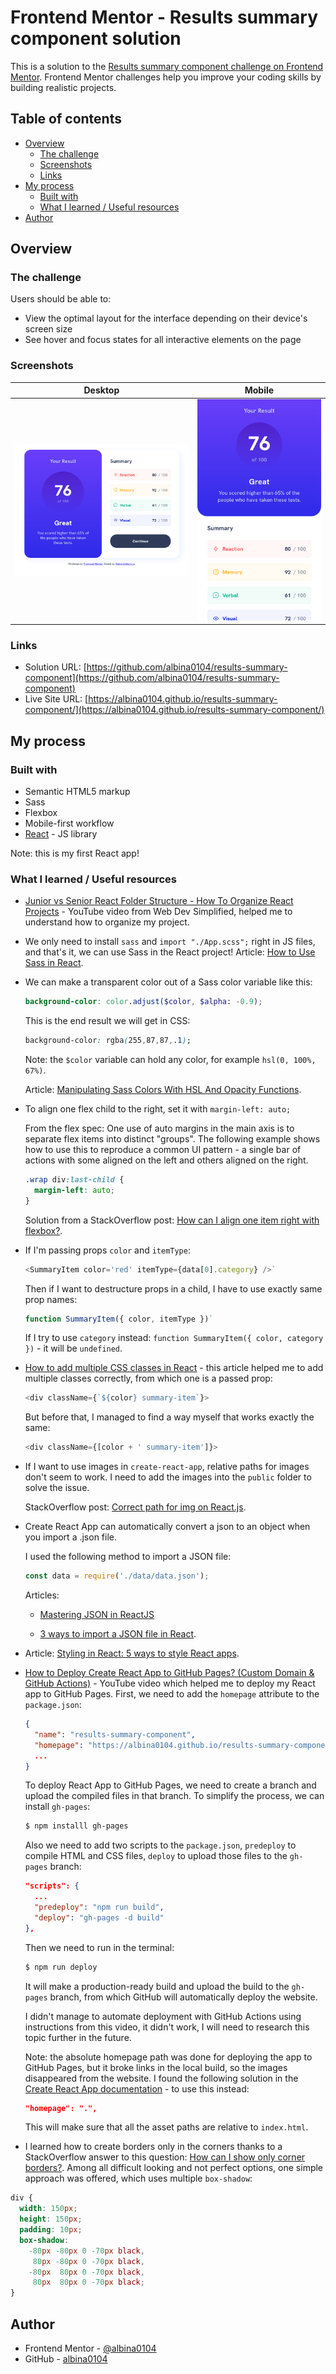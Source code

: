 # Frontend Mentor - Results summary component solution

This is a solution to the [Results summary component challenge on Frontend Mentor](https://www.frontendmentor.io/challenges/results-summary-component-CE_K6s0maV). Frontend Mentor challenges help you improve your coding skills by building realistic projects.

## Table of contents

- [Overview](#overview)
  - [The challenge](#the-challenge)
  - [Screenshots](#screenshots)
  - [Links](#links)
- [My process](#my-process)
  - [Built with](#built-with)
  - [What I learned / Useful resources](#what-i-learned--useful-resources)
- [Author](#author)

## Overview

### The challenge

Users should be able to:

- View the optimal layout for the interface depending on their device's screen size
- See hover and focus states for all interactive elements on the page

### Screenshots

| Desktop                            | Mobile                             |
| ---------------------------------- | ---------------------------------- |
| ![](./screenshots/screenshot1.png) | ![](./screenshots/screenshot2.png) |

### Links

- Solution URL: [https://github.com/albina0104/results-summary-component](https://github.com/albina0104/results-summary-component)
- Live Site URL: [https://albina0104.github.io/results-summary-component/](https://albina0104.github.io/results-summary-component/)

## My process

### Built with

- Semantic HTML5 markup
- Sass
- Flexbox
- Mobile-first workflow
- [React](https://react.dev/) - JS library

Note: this is my first React app!

### What I learned / Useful resources

- [Junior vs Senior React Folder Structure - How To Organize React Projects](https://www.youtube.com/watch?v=UUga4-z7b6s) - YouTube video from Web Dev Simplified, helped me to understand how to organize my project.

- We only need to install `sass` and `import "./App.scss";` right in JS files, and that's it, we can use Sass in the React project! Article: [How to Use Sass in React](https://www.makeuseof.com/react-sass-how-use/).

- We can make a transparent color out of a Sass color variable like this:
  ```scss
  background-color: color.adjust($color, $alpha: -0.9);
  ```
  This is the end result we will get in CSS:
  ```css
  background-color: rgba(255,87,87,.1);
  ```
  Note: the `$color` variable can hold any color, for example `hsl(0, 100%, 67%)`.
  
  Article: [Manipulating Sass Colors With HSL And Opacity Functions](https://vanseodesign.com/css/sass-colors-part-2/).

- To align one flex child to the right, set it with `margin-left: auto;`

  From the flex spec:
  One use of auto margins in the main axis is to separate flex items into distinct "groups". The following example shows how to use this to reproduce a common UI pattern - a single bar of actions with some aligned on the left and others aligned on the right.
  ```css
  .wrap div:last-child {
    margin-left: auto;
  }
  ```
  Solution from a StackOverflow post: [How can I align one item right with flexbox?](https://stackoverflow.com/questions/35269947/how-can-i-align-one-item-right-with-flexbox).

- If I'm passing props `color` and `itemType`:
  ```js
  <SummaryItem color='red' itemType={data[0].category} />`
  ```
  Then if I want to destructure props in a child, I have to use exactly same prop names:
  ```js
  function SummaryItem({ color, itemType })`
  ```
  If I try to use `category` instead: `function SummaryItem({ color, category })` - it will be `undefined`.


- [How to add multiple CSS classes in React](https://www.codingdeft.com/posts/react-multiple-class/) - this article helped me to add multiple classes correctly, from which one is a passed prop:
  ```js
  <div className={`${color} summary-item`}>
  ```
  But before that, I managed to find a way myself that works exactly the same:
  ```js
  <div className={[color + ' summary-item']}>
  ```

- If I want to use images in `create-react-app`, relative paths for images don't seem to work. I need to add the images into the `public` folder to solve the issue.

  StackOverflow post: [Correct path for img on React.js](https://stackoverflow.com/questions/37644265/correct-path-for-img-on-react-js).

- Create React App can automatically convert a json to an object when you import a .json file.

  I used the following method to import a JSON file:
  ```js
  const data = require('./data/data.json');
  ```

  Articles:
  - [Mastering JSON in ReactJS](https://tamalweb.com/json-reactjs)
  
  - [3 ways to import a JSON file in React](https://www.learnbestcoding.com/post/81/3-ways-to-import-a-json-file-in-react).

- Article: [Styling in React: 5 ways to style React apps](https://blog.logrocket.com/styling-react-5-ways-style-react-apps/).

- [How to Deploy Create React App to GitHub Pages? (Custom Domain & GitHub Actions)](https://www.youtube.com/watch?v=K5DTIf-jWhk) - YouTube video which helped me to deploy my React app to GitHub Pages.
  First, we need to add the `homepage` attribute to the `package.json`:
  ```json
  {
    "name": "results-summary-component",
    "homepage": "https://albina0104.github.io/results-summary-component",
    ...
  }
  ```
  To deploy React App to GitHub Pages, we need to create a branch and upload the compiled files in that branch. To simplify the process, we can install `gh-pages`:
  ```bash
  $ npm installl gh-pages
  ```
  Also we need to add two scripts to the `package.json`, `predeploy` to compile HTML and CSS files, `deploy` to upload those files to the `gh-pages` branch:
  ```json
  "scripts": {
    ...
    "predeploy": "npm run build",
    "deploy": "gh-pages -d build"
  },
  ```
  Then we need to run in the terminal:
  ```bash
  $ npm run deploy
  ```
  It will make a production-ready build and upload the build to the `gh-pages` branch, from which GitHub will automatically deploy the website.

  I didn't manage to automate deployment with GitHub Actions using instructions from this video, it didn't work, I will need to research this topic further in the future.

  Note: the absolute homepage path was done for deploying the app to GitHub Pages, but it broke links in the local build, so the images disappeared from the website. I found the following solution in the [Create React App documentation](https://create-react-app.dev/docs/deployment/#serving-the-same-build-from-different-paths) - to use this instead:
  ```json
  "homepage": ".",
  ```
  This will make sure that all the asset paths are relative to `index.html`.

- I learned how to create borders only in the corners thanks to a StackOverflow answer to this question: [How can I show only corner borders?](https://stackoverflow.com/a/69827141). Among all difficult looking and not perfect options, one simple approach was offered, which uses multiple `box-shadow`:
```css
div {
  width: 150px;
  height: 150px;
  padding: 10px;
  box-shadow:
    -80px -80px 0 -70px black,
     80px -80px 0 -70px black,
    -80px  80px 0 -70px black,
     80px  80px 0 -70px black;
}
```

## Author

- Frontend Mentor - [@albina0104](https://www.frontendmentor.io/profile/albina0104)
- GitHub - [albina0104](https://github.com/albina0104)
